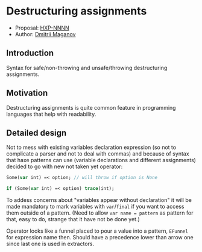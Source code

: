 # Destructuring assignments

* Proposal: [HXP-NNNN](NNNN-destructuring.md)
* Author: [Dmitrii Maganov](https://github.com/vonagam)

## Introduction

Syntax for safe/non-throwing and unsafe/throwing destructuring assignments.

## Motivation

Destructuring assignments is quite common feature in programming languages that help with readability.

## Detailed design

Not to mess with existing variables declaration expression (so not to complicate a parser and not to deal with commas) and because of syntax that haxe patterns can use (variable declarations and different assignments) decided to go with new not taken yet operator:

```haxe
Some(var int) =< option; // will throw if option is None

if (Some(var int) =< option) trace(int);
```

To addess concerns about "variables appear without declaration" it will be made mandatory to mark variables with `var`/`final` if you want to access them outside of a pattern. (Need to allow `var name = pattern` as pattern for that, easy to do, strange that it have not be done yet.)

Operator looks like a funnel placed to pour a value into a pattern, `EFunnel` for expression name then. Should have a precedence lower than arrow one since last one is used in extractors.
